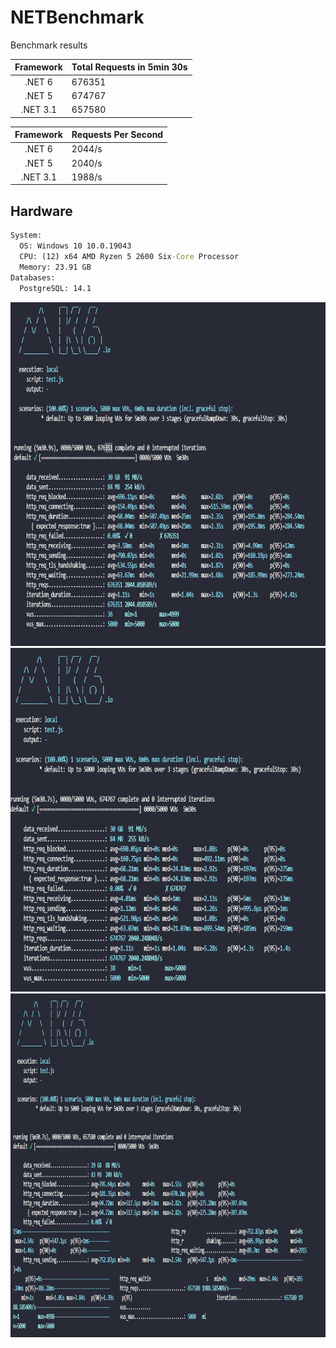 # NETBenchmark

Benchmark results

| Framework | Total Requests in 5min 30s |
|:---------:|----------------------------|
| .NET 6    | 676351                     |
| .NET 5    | 674767                     |
| .NET 3.1  | 657580                     |

| Framework | Requests Per Second |
|:---------:|---------------------|
| .NET 6    | 2044/s              |
| .NET 5    | 2040/s              |
| .NET 3.1  | 1988/s              |


## Hardware

```cmd
System:
  OS: Windows 10 10.0.19043
  CPU: (12) x64 AMD Ryzen 5 2600 Six-Core Processor
  Memory: 23.91 GB
Databases:
  PostgreSQL: 14.1
```    

<img width="900" height="550" alt="dotnet6" src="https://github.com/lucasgmagalhaes/NETBenchmark/blob/main/dotnet6.png" />      
<img width="900" height="550" alt="dotnet5" src="https://github.com/lucasgmagalhaes/NETBenchmark/blob/main/dotnet5.png" />
<img width="900" height="550" alt="dotnet3.1" src="https://github.com/lucasgmagalhaes/NETBenchmark/blob/main/dotnet3.1.png" />
